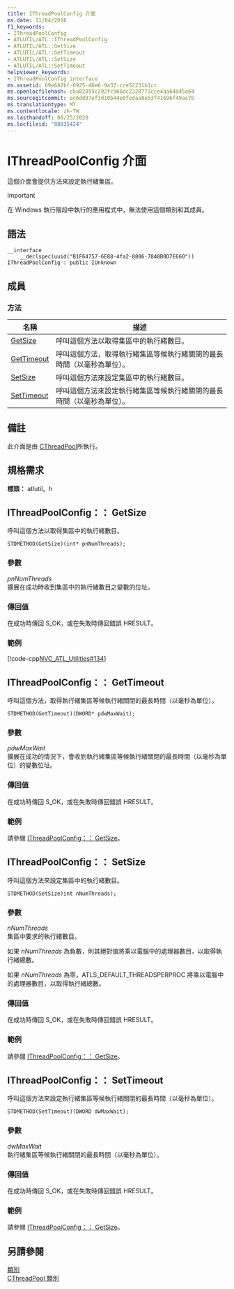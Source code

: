```yaml
---
title: IThreadPoolConfig 介面
ms.date: 11/04/2016
f1_keywords:
- IThreadPoolConfig
- ATLUTIL/ATL::IThreadPoolConfig
- ATLUTIL/ATL::GetSize
- ATLUTIL/ATL::GetTimeout
- ATLUTIL/ATL::SetSize
- ATLUTIL/ATL::SetTimeout
helpviewer_keywords:
- IThreadPoolConfig interface
ms.assetid: 69e642bf-6925-46e6-9a37-cce52231b1cc
ms.openlocfilehash: cba82055c292fc966dc2328773cce4aa64d45a64
ms.sourcegitcommit: ec6dd97ef3d10b44e0fedaa8e53f41696f49ac7b
ms.translationtype: MT
ms.contentlocale: zh-TW
ms.lasthandoff: 08/25/2020
ms.locfileid: "88835424"
---
```

# <a name="ithreadpoolconfig-interface"></a>IThreadPoolConfig 介面

這個介面會提供方法來設定執行緒集區。

> [!IMPORTANT]
> 在 Windows 執行階段中執行的應用程式中，無法使用這個類別和其成員。

## <a name="syntax"></a>語法

```
__interface
    __declspec(uuid("B1F64757-6E88-4fa2-8886-7848B0D7E660")) IThreadPoolConfig : public IUnknown
```

## <a name="members"></a>成員

### <a name="methods"></a>方法

|名稱|描述|
|-|-|
|[GetSize](#getsize)|呼叫這個方法以取得集區中的執行緒數目。|
|[GetTimeout](#gettimeout)|呼叫這個方法，取得執行緒集區等候執行緒關閉的最長時間（以毫秒為單位）。|
|[SetSize](#setsize)|呼叫這個方法來設定集區中的執行緒數目。|
|[SetTimeout](#settimeout)|呼叫這個方法來設定執行緒集區等候執行緒關閉的最長時間（以毫秒為單位）。|

## <a name="remarks"></a>備註

此介面是由 [CThreadPool](../../atl/reference/cthreadpool-class.md)所執行。

## <a name="requirements"></a>規格需求

**標頭：** atlutil。h

## <a name="ithreadpoolconfiggetsize"></a><a name="getsize"></a> IThreadPoolConfig：： GetSize

呼叫這個方法以取得集區中的執行緒數目。

```
STDMETHOD(GetSize)(int* pnNumThreads);
```

### <a name="parameters"></a>參數

*pnNumThreads*<br/>
擴展在成功時收到集區中的執行緒數目之變數的位址。

### <a name="return-value"></a>傳回值

在成功時傳回 S_OK，或在失敗時傳回錯誤 HRESULT。

### <a name="example"></a>範例

[!code-cpp[NVC_ATL_Utilities#134](../../atl/codesnippet/cpp/ithreadpoolconfig-interface_1.cpp)]

## <a name="ithreadpoolconfiggettimeout"></a><a name="gettimeout"></a> IThreadPoolConfig：： GetTimeout

呼叫這個方法，取得執行緒集區等候執行緒關閉的最長時間（以毫秒為單位）。

```
STDMETHOD(GetTimeout)(DWORD* pdwMaxWait);
```

### <a name="parameters"></a>參數

*pdwMaxWait*<br/>
擴展在成功的情況下，會收到執行緒集區等候執行緒關閉的最長時間（以毫秒為單位）的變數位址。

### <a name="return-value"></a>傳回值

在成功時傳回 S_OK，或在失敗時傳回錯誤 HRESULT。

### <a name="example"></a>範例

請參閱 [IThreadPoolConfig：： GetSize](#getsize)。

## <a name="ithreadpoolconfigsetsize"></a><a name="setsize"></a> IThreadPoolConfig：： SetSize

呼叫這個方法來設定集區中的執行緒數目。

```
STDMETHOD(SetSize)int nNumThreads);
```

### <a name="parameters"></a>參數

*nNumThreads*<br/>
集區中要求的執行緒數目。

如果 *nNumThreads* 為負數，則其絕對值將乘以電腦中的處理器數目，以取得執行緒總數。

如果 *nNumThreads* 為零，ATLS_DEFAULT_THREADSPERPROC 將乘以電腦中的處理器數目，以取得執行緒總數。

### <a name="return-value"></a>傳回值

在成功時傳回 S_OK，或在失敗時傳回錯誤 HRESULT。

### <a name="example"></a>範例

請參閱 [IThreadPoolConfig：： GetSize](#getsize)。

## <a name="ithreadpoolconfigsettimeout"></a><a name="settimeout"></a> IThreadPoolConfig：： SetTimeout

呼叫這個方法來設定執行緒集區等候執行緒關閉的最長時間（以毫秒為單位）。

```
STDMETHOD(SetTimeout)(DWORD dwMaxWait);
```

### <a name="parameters"></a>參數

*dwMaxWait*<br/>
執行緒集區等候執行緒關閉的最長時間（以毫秒為單位）。

### <a name="return-value"></a>傳回值

在成功時傳回 S_OK，或在失敗時傳回錯誤 HRESULT。

### <a name="example"></a>範例

請參閱 [IThreadPoolConfig：： GetSize](#getsize)。

## <a name="see-also"></a>另請參閱

[類別](../../atl/reference/atl-classes.md)<br/>
[CThreadPool 類別](../../atl/reference/cthreadpool-class.md)
